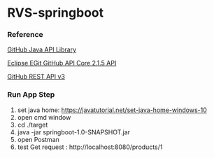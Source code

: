 # RVS-springboot

### Reference
[GitHub Java API Library](https://github.com/eclipse/egit-github/tree/master/org.eclipse.egit.github.core)

[Eclipse EGit GitHub API Core 2.1.5 API](https://javadoc.io/doc/org.eclipse.mylyn.github/org.eclipse.egit.github.core/2.1.5/index.html)

[GitHub REST API v3](https://developer.github.com/v3/repos/commits)

### Run App Step
1. set java home:  https://javatutorial.net/set-java-home-windows-10
2. open cmd window
3. cd ./target
4. java -jar springboot-1.0-SNAPSHOT.jar
5. open Postman
6. test Get request : http://localhost:8080/products/1
